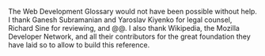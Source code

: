 The Web Development Glossary would not have been possible without help. I thank Ganesh Subramanian and Yaroslav Kiyenko for legal counsel, Richard Sine for reviewing, and @@. I also thank Wikipedia, the Mozilla Developer Network, and all their contributors for the great foundation they have laid so to allow to build this reference.